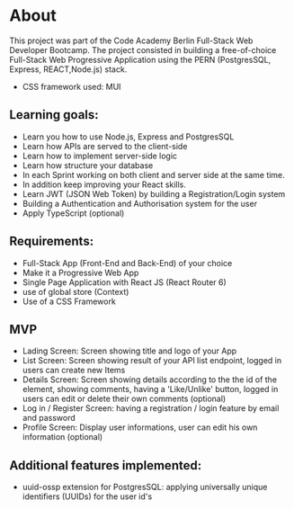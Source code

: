 # About

This project was part of the Code Academy Berlin Full-Stack Web Developer Bootcamp. The project consisted in building a free-of-choice Full-Stack Web Progressive Application using the PERN (PostgresSQL, Express, REACT,Node.js) stack.

- CSS framework used: MUI

## Learning goals:

- Learn you how to use Node.js, Express and PostgresSQL
- Learn how APIs are served to the client-side
- Learn how to implement server-side logic
- Learn how structure your database
- In each Sprint working on both client and server side at the same time.
- In addition keep improving your React skills.
- Learn JWT (JSON Web Token) by building a Registration/Login system
- Building a Authentication and Authorisation system for the user
- Apply TypeScript (optional)

## Requirements:

- Full-Stack App (Front-End and Back-End) of your choice
- Make it a Progressive Web App
- Single Page Application with React JS (React Router 6)
- use of global store (Context)
- Use of a CSS Framework

## MVP

- Lading Screen: Screen showing title and logo of your App
- List Screen: Screen showing result of your API list endpoint, logged in users can create new Items
- Details Screen: Screen showing details according to the the id of the element, showing comments, having a 'Like/Unlike' button, logged in users can edit or delete their own comments (optional)
- Log in / Register Screen: having a registration / login feature by email and password
- Profile Screen: Display user informations, user can edit his own information (optional)

## Additional features implemented:

- uuid-ossp extension for PostgresSQL: applying universally unique identifiers (UUIDs) for the user id's
